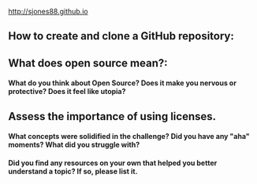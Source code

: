 http://sjones88.github.io

## How to create and clone a GitHub repository: ##

## What does open source mean?: ##

#### What do you think about Open Source? Does it make you nervous or protective? Does it feel like utopia? ####

## Assess the importance of using licenses. ##

#### What concepts were solidified in the challenge? Did you have any "aha" moments? What did you struggle with? ####

#### Did you find any resources on your own that helped you better understand a topic? If so, please list it. ####

